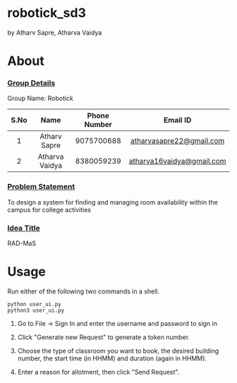 # robotick_sd3

by Atharv Sapre, Atharva Vaidya

# About

### <u>Group Details</u>

Group Name: Robotick

| S.No | Name           | Phone Number | Email ID                  |
|:----:|:--------------:|:------------:|:-------------------------:|
| 1    | Atharv Sapre   | 9075700688   | atharvasapre22@gmail.com  |
| 2    | Atharva Vaidya | 8380059239   | atharva16vaidya@gmail.com |

### <u>Problem Statement</u>

To design a system for finding and managing room availability within the campus for college activities

### <u>Idea Title</u>

RAD-MaS

# Usage

Run either of the following two commands in a shell.

```
python user_ui.py
python3 user_ui.py
```



1. Go to File -> Sign In and enter the username and password to sign in

2. Click "Generate new Request" to generate a token number.

3. Choose the type of classroom you want to book, the desired building number, the start time (in HHMM) and duration (again in HHMM).

4. Enter a reason for allotment, then click "Send Request".